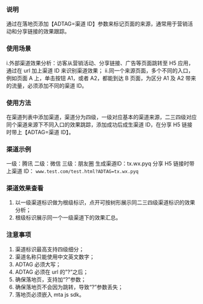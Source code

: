 ### 说明
通过在落地页添加【ADTAG=渠道 ID】参数来标记页面的来源，通常用于营销活动和分享链接的效果跟踪。
### 使用场景
i.外部渠道效果分析：访客从营销活动、分享链接、广告等页面跳转至 H5 应用，通过在 url 加上渠道 ID 来识别渠道效果；
ii.同一个来源页面，多个不同的入口，例如页面 A 上，单击按钮 A1，或者 A2，都能到达 B 页面，为区分 A1 及 A2 带来的流量，必须添加不同的渠道 ID。
### 使用方法
在渠道列表中添加渠道，渠道分为四级，一级对应基本的渠道来源，二三四级对应同个渠道来源下不同入口的效果跳踪，添加成功后成生渠道 ID，在分享 H5 链接时带上【ADTAG=渠道 ID】。
### 渠道示例
一级：腾讯
二级：微信
三级：朋友圈
生成渠道ID：tx.wx.pyq
分享 H5 链接时带上渠道 ID： `www.test.com/test.html?ADTAG=tx.wx.pyq`
### 渠道效果查看
1. 以一级渠道标识做为根级标识，点开可按树形展示同二三四级渠道标识的效果分析；
2. 根级标识展示同一个一级渠道下的效果汇总。

### 注意事项
1. 渠道标识最高支持四级细分；
2. 渠道名称只能使用中文英文数字；
3. ADTAG 必须大写；
4. ADTAG 必须在 url 的”?”之后；
5. 确保落地页，支持加“?”参数；
6. 确保落地页不会因为跳转，导致“?”参数丢失；
7. 落地页必须嵌入 mta js sdk。
